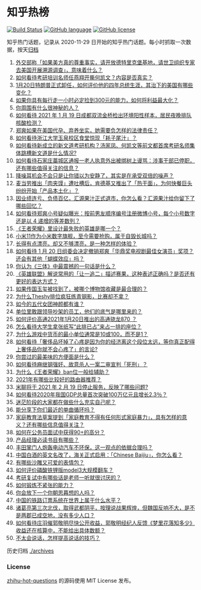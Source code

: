 # 知乎热榜
[![Build Status](https://github.com/ToWeLong/zhihu-hot-questions/workflows/CI/badge.svg)](https://github.com/ToWeLong/zhihu-hot-questions/actions)
[![GitHub language](https://img.shields.io/badge/language-golang-orange.svg)](https://golang.org/)
[![GitHub license](https://img.shields.io/github/license/ToWeLong/zhihu-hot-questions)](https://github.com/ToWeLong/zhihu-hot-questions/blob/main/LICENSE)

知乎热门话题，记录从 2020-11-29 日开始的知乎热门话题。每小时抓取一次数据，按天[归档](./archives)

<!-- BEGIN -->

1. [外交部称「如果美方真的尊重事实，请开放德特里克堡基地，请世卫组织专家去美国开展溯源调查」，意味着什么？](https://www.zhihu.com/question/440183834)
1. [如何看待考研培训名师任燕翔开撕何凯文？内容是否真实？](https://www.zhihu.com/question/440206230)
1. [1月20日特朗普正式卸任，如何评价他的四年总统生涯，其治下的美国有哪些变化？](https://www.zhihu.com/question/440244874)
1. [如果你具有每行走一小时必定捡到300元的能力，如何将利益最大化？](https://www.zhihu.com/question/439876862)
1. [你周围有什么很神秘的人？](https://www.zhihu.com/question/59069508)
1. [如何看待 2021 年 1 月 19 日成都双流金桥检出环境阳性样本，居民夜晚排队核酸检测？](https://www.zhihu.com/question/440201510)
1. [郑爽如果在美国代孕、弃养坐实，她需要负怎样的法律责任？](https://www.zhihu.com/question/440101354)
1. [如何看待浙江大学玉泉校区食堂惊现「耗子尾汁」？](https://www.zhihu.com/question/440189712)
1. [如何看待新成立的新文道考研机构？汤家凤、何凯文等前文都首席考研名师集体跳槽新文道是什么情况?](https://www.zhihu.com/question/439592149)
1. [如何看待石家庄藁城区通报一老人执意外出被绑树上谩骂：涉事干部已停职，还有哪些值得关注的信息？](https://www.zhihu.com/question/440241007)
1. [降噪耳机会不会只是让你错以为安静了，其实是在承受双倍的噪声？](https://www.zhihu.com/question/341345964)
1. [麦当劳推出「肉夹馍」遭吐槽后，肯德基又推出了「热干面」，为何快餐巨头纷纷开始「产品本土化」？](https://www.zhihu.com/question/439886195)
1. [因业绩连亏、负债百亿，汇源果汁正式退市，你怎么看？汇源果汁给你留下了哪些回忆？](https://www.zhihu.com/question/440154580)
1. [如何看待郑爽小号疑似曝光：按前男友顺序编号注册微博小号，每个小号数字还是以 4 递增的等差数列？](https://www.zhihu.com/question/440211397)
1. [《王者荣耀》里设计最失败的英雄是哪一个？](https://www.zhihu.com/question/408286708)
1. [小米11作为小米数字旗舰，至今需要抢购，属于自毁长城吗？](https://www.zhihu.com/question/439191887)
1. [长得有点漂亮，却又不够漂亮，是一种怎样的体验？](https://www.zhihu.com/question/64018902)
1. [如何看待 1 月 20 日组委会决定撤销郑爽「华鼎奖电视剧最佳女演员」奖项？还会有其他「蝴蝶效应」吗？](https://www.zhihu.com/question/440289286)
1. [你认为《三体》中最震撼的一句话是什么？](https://www.zhihu.com/question/385420567)
1. [《英雄联盟》解说常用的「让一追二」描述赛果，这种表述正确吗？是否还有更好的表达方式？](https://www.zhihu.com/question/440109421)
1. [如果传国玉玺被找到了，被哪个博物馆收藏是最合理的？](https://www.zhihu.com/question/439460084)
1. [为什么Theshy排位疯狂练青钢影，比赛却不拿？](https://www.zhihu.com/question/439924412)
1. [如今的五代女团神颜都有谁？](https://www.zhihu.com/question/311160254)
1. [单位里敢跟领导吵架的员工，他们的底气是哪里来的？](https://www.zhihu.com/question/319392916)
1. [如何评价高通2021年1月20日推出的高通骁龙870 ？](https://www.zhihu.com/question/440230140)
1. [怎么看待大学生拿张纸写“此排已占”来占一排的座位？](https://www.zhihu.com/question/436415072)
1. [为什么游戏中货币的最小单位通常是10或100，而不是1？](https://www.zhihu.com/question/437848020)
1. [如何看待「奢侈品坏掉了心疼是因为你的经济离这个段位太远，等你真正配得上奢侈品你就不会心疼了」的言论?](https://www.zhihu.com/question/429282734)
1. [你尝过的最美味的方便面是什么？](https://www.zhihu.com/question/417607029)
1. [如何看待麻继钢强奸、故意杀人一案二审宣判「死刑」？](https://www.zhihu.com/question/440267527)
1. [为什么《王者荣耀》ban位一般给辅助？](https://www.zhihu.com/question/438836567)
1. [2021年有哪些比较好的路由器推荐？](https://www.zhihu.com/question/439262156)
1. [米聊将于 2021 年 2 月 19 日停止服务，反映了哪些问题?](https://www.zhihu.com/question/440133852)
1. [如何看待2020年我国GDP总量首次突破100万亿元且增长2.3％？](https://www.zhihu.com/question/439917196)
1. [迷茫阶段的大家都在做些什么充实自己呢？](https://www.zhihu.com/question/438704100)
1. [能分享下你们最近的单曲循环吗？](https://www.zhihu.com/question/439180925)
1. [家庭教育法草案提到「家庭教育不得有任何形式家庭暴力」，具有怎样的意义？还有哪些信息值得关注？](https://www.zhihu.com/question/440246796)
1. [如何在公务员面试中获得90+的高分？](https://www.zhihu.com/question/307003074)
1. [产品经理必读书目有哪些？](https://www.zhihu.com/question/434232524)
1. [丰田掌门人炮轰电动汽车不环保，这一观点的依据合理吗？](https://www.zhihu.com/question/435667562)
1. [中国白酒的英文名改了，海关正式启用：「Chinese Baijiu」，你怎么看？](https://www.zhihu.com/question/439310843)
1. [有哪些沙雕又可爱的表情包？](https://www.zhihu.com/question/387940808)
1. [如何评价磷酸铁锂版model3大规模翻车？](https://www.zhihu.com/question/439689244)
1. [考研复试中有哪些话是老师一听就很讨厌的？](https://www.zhihu.com/question/315291891)
1. [如何锻炼不紧张的能力？](https://www.zhihu.com/question/318545387)
1. [你会放下一个你朝思暮想的人吗？](https://www.zhihu.com/question/420584477)
1. [中国的铁路订票系统在世界上属于什么水平？](https://www.zhihu.com/question/315887668)
1. [诸葛亮第三次北伐，取得武都阴平，按理说战果辉煌，但魏国反响不大，是不是两郡已成空地，没有多少人口？](https://www.zhihu.com/question/439672592)
1. [如何看待庄羽催郭敬明尽快公开收益，郭敬明经纪人反馈《梦里花落知多少》收益还在核算中，不能给出具体数额？](https://www.zhihu.com/question/440088555)
1. [不太会说话，怎样提高说话的技巧？](https://www.zhihu.com/question/20172593)

<!-- END -->

历史归档 [./archives](./archives)


### License
[zhihu-hot-questions](https://github.com/towelong/zhihu-hot-questions) 的源码使用 MIT License 发布。